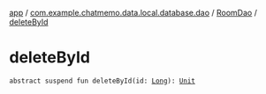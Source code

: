 [app](../../index.md) / [com.example.chatmemo.data.local.database.dao](../index.md) / [RoomDao](index.md) / [deleteById](./delete-by-id.md)

# deleteById

`abstract suspend fun deleteById(id: `[`Long`](https://kotlinlang.org/api/latest/jvm/stdlib/kotlin/-long/index.html)`): `[`Unit`](https://kotlinlang.org/api/latest/jvm/stdlib/kotlin/-unit/index.html)